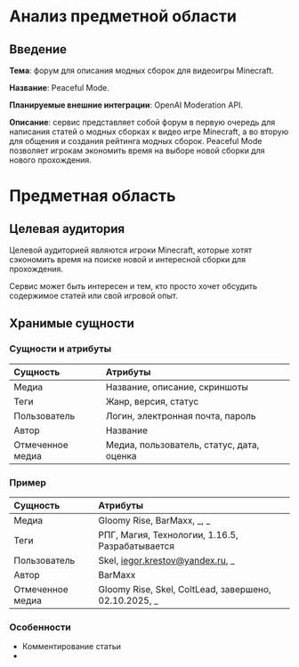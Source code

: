 # **Анализ предметной области**
## **Введение**
**Тема**: форум для описания модных сборок для видеоигры Minecraft.

**Название**: Peaceful Mode.

**Планируемые внешние интеграции**: OpenAI Moderation API.

**Описание**: сервис представляет собой форум в первую очередь для написания статей о модных сборках к видео игре Minecraft, а во вторую для общения и создания рейтинга модных сборок. Peaceful Mode позволяет игрокам экономить время на выборе новой сборки для нового прохождения.
# **Предметная область**
## **Целевая аудитория**
Целевой аудиторией являются игроки Minecraft, которые хотят сэкономить время на поиске новой и интересной сборки для прохождения.

Сервис может быть интересен и тем, кто просто хочет обсудить содержимое статей или свой игровой опыт.
## **Хранимые сущности**
### **Сущности и атрибуты**
|  **Сущность**  |              **Атрибуты**               |
|:---------------|:----------------------------------------|
|Медиа           |Название, описание, скриншоты            |
|Теги            |Жанр, версия, статус                     |
|Пользователь    |Логин, электронная почта, пароль         |
|Автор           |Название                                 |
|Отмеченное медиа|Медиа, пользователь, статус, дата, оценка|
### **Пример**
|  **Сущность**  |                      **Атрибуты**                     |
|:---------------|:------------------------------------------------------|
|Медиа           |Gloomy Rise, BarMaxx, _, _                             |
|Теги            |РПГ, Магия, Технологии, 1.16.5, Разрабатывается        |
|Пользователь    |Skel, iegor.krestov@yandex.ru, _                       |
|Автор           |BarMaxx                                                |
|Отмеченное медиа|Gloomy Rise, Skel, ColtLead, завершено, 02.10.2025, _  |
### **Особенности**
* Комментирование статьи
* 
